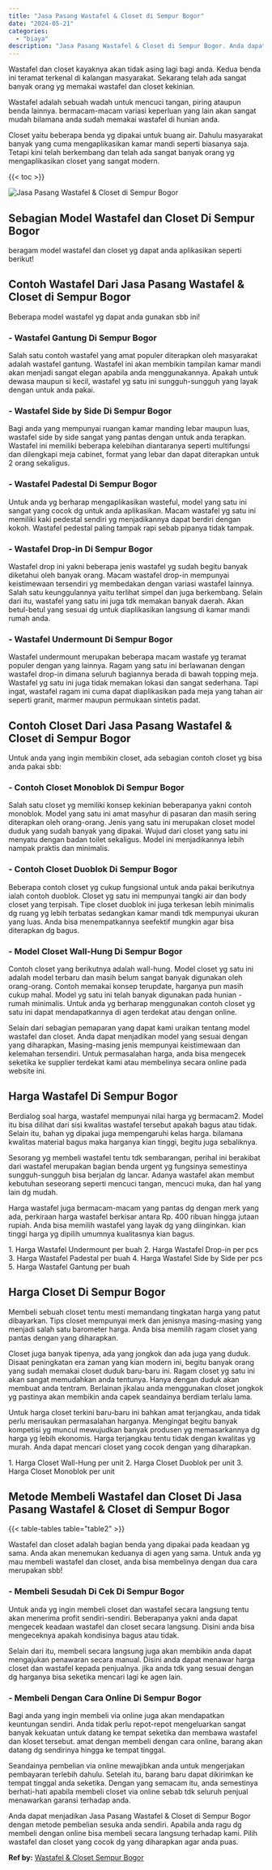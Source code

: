 ```yaml
---
title: "Jasa Pasang Wastafel & Closet di Sempur Bogor"
date: "2024-05-21"
categories: 
  - "biaya"
description: "Jasa Pasang Wastafel & Closet di Sempur Bogor. Anda dapat menjadikan Jasa Pasang Wastafel & Closet di Sempur Bogor dengan metode pembelian sesuka anda sendir..."
---
```


Wastafel dan closet kayaknya akan tidak asing lagi bagi anda. Kedua benda ini teramat terkenal di kalangan masyarakat. Sekarang telah ada sangat banyak orang yg memakai wastafel dan closet kekinian.

Wastafel adalah sebuah wadah untuk mencuci tangan, piring ataupun benda lainnya. bermacam-macam variasi keperluan yang lain akan sangat mudah bilamana anda sudah memakai wastafel di hunian anda.

Closet yaitu beberapa benda yg dipakai untuk buang air. Dahulu masyarakat banyak yang cuma mengaplikasikan kamar mandi seperti biasanya saja. Tetapi kini telah berkembang dan telah ada sangat banyak orang yg mengaplikasikan closet yang sangat modern.

{{< toc >}}

![Jasa Pasang Wastafel & Closet di Sempur Bogor](/images/wastafel-closet-murah22.png)

## Sebagian Model Wastafel dan Closet Di Sempur Bogor

beragam model wastafel dan closet yg dapat anda aplikasikan seperti berikut!

## Contoh Wastafel Dari Jasa Pasang Wastafel & Closet di Sempur Bogor

Beberapa model wastafel yg dapat anda gunakan sbb ini!

### \- Wastafel Gantung Di Sempur Bogor

Salah satu contoh wastafel yang amat populer diterapkan oleh masyarakat adalah wastafel gantung. Wastafel ini akan membikin tampilan kamar mandi akan menjadi sangat elegan apabila anda menggunakannya. Apakah untuk dewasa maupun si kecil, wastafel yg satu ini sungguh-sungguh yang layak dengan untuk anda pakai.

### \- Wastafel Side by Side Di Sempur Bogor

Bagi anda yang mempunyai ruangan kamar manding lebar maupun luas, wastafel side by side sangat yang pantas dengan untuk anda terapkan. Wastafel ini memiliki beberapa kelebihan diantaranya seperti multifungsi dan dilengkapi meja cabinet, format yang lebar dan dapat diterapkan untuk 2 orang sekaligus.

### \- Wastafel Padestal Di Sempur Bogor

Untuk anda yg berharap mengaplikasikan wasteful, model yang satu ini sangat yang cocok dg untuk anda aplikasikan. Macam wastafel yg satu ini memiliki kaki pedestal sendiri yg menjadikannya dapat berdiri dengan kokoh. Wastafel pedestal paling tampak rapi sebab pipanya tidak tampak.

### \- Wastafel Drop-in Di Sempur Bogor

Wastafel drop ini yakni beberapa jenis wastafel yg sudah begitu banyak diketahui oleh banyak orang. Macam wastafel drop-in mempunyai keistimewaan tersendiri yg membedakan dengan variasi wastafel lainnya. Salah satu keunggulannya yaitu terlihat simpel dan juga berkembang. Selain dari itu, wastafel yang satu ini juga tdk memakan banyak daerah. Akan betul-betul yang sesuai dg untuk diaplikasikan langsung di kamar mandi rumah anda.

### \- Wastafel Undermount Di Sempur Bogor

Wastafel undermount merupakan beberapa macam wastafe yg teramat populer dengan yang lainnya. Ragam yang satu ini berlawanan dengan wastafel drop-in dimana seluruh bagiannya berada di bawah topping meja. Wastafel yg satu ini juga tidak memakan lokasi dan sangat sederhana. Tapi ingat, wastafel ragam ini cuma dapat diaplikasikan pada meja yang tahan air seperti granit, marmer maupun permukaan sintetis padat.

## Contoh Closet Dari Jasa Pasang Wastafel & Closet di Sempur Bogor

Untuk anda yang ingin membikin closet, ada sebagian contoh closet yg bisa anda pakai sbb:

### \- Contoh Closet Monoblok Di Sempur Bogor

Salah satu closet yg memiliki konsep kekinian beberapanya yakni contoh monoblok. Model yang satu ini amat masyhur di pasaran dan masih sering diterapkan oleh orang-orang. Jenis yang satu ini merupakan closet model duduk yang sudah banyak yang dipakai. Wujud dari closet yang satu ini menyatu dengan badan toilet sekaligus. Model ini menjadikannya lebih nampak praktis dan minimalis.

### \- Contoh Closet Duoblok Di Sempur Bogor

Beberapa contoh closet yg cukup fungsional untuk anda pakai berikutnya ialah contoh duoblok. Closet yg satu ini mempunyai tangki air dan body closet yang terpisah. Tipe closet duoblok ini juga terkesan lebih minimalis dg ruang yg lebih terbatas sedangkan kamar mandi tdk mempunyai ukuran yang luas. Anda bisa menempatkannya seefektif mungkin agar bisa diterapkan dg bagus.

### \- Model Closet Wall-Hung Di Sempur Bogor

Contoh closet yang berikutnya adalah wall-hung. Model closet yg satu ini adalah model terbaru dan masih belum sangat banyak digunakan oleh orang-orang. Contoh memakai konsep terupdate, harganya pun masih cukup mahal. Model yg satu ini telah banyak digunakan pada hunian - rumah minimalis. Untuk anda yg berharap menggunakan contoh closet yg satu ini dapat mendapatkannya di agen terdekat atau dengan online.

Selain dari sebagian pemaparan yang dapat kami uraikan tentang model wastafel dan closet. Anda dapat menjadikan model yang sesuai dengan yang diharapkan, Masing-masing jenis mempunyai keistimewaan dan kelemahan tersendiri. Untuk permasalahan harga, anda bisa mengecek seketika ke supplier terdekat kami atau membelinya secara online pada website ini.

## Harga Wastafel Di Sempur Bogor

Berdialog soal harga, wastafel mempunyai nilai harga yg bermacam2. Model itu bisa dilihat dari sisi kwalitas wastafel tersebut apakah bagus atau tidak. Selain itu, bahan yg dipakai juga mempengaruhi kelas harga. bilamana kwalitas material bagus maka harganya kian tinggi, begitu juga sebaliknya.

Sesorang yg membeli wastafel tentu tdk sembarangan, perihal ini berakibat dari wastafel merupakan bagian benda urgent yg fungsinya semestinya sungguh-sungguh bisa berjalan dg lancar. Adanya wastafel akan membut kebutuhan seseorang seperti mencuci tangan, mencuci muka, dan hal yang lain dg mudah.

Harga wastafel juga bermacam-macam yang pantas dg dengan merk yang ada, perkiraan harga wastafel berkisar antara Rp. 400 ribuan hingga jutaan rupiah. Anda bisa memilih wastafel yang layak dg yang diinginkan. kian tinggi harga yg dipilih umumnya kualitasnya kian bagus.

1\. Harga Wastafel Undermount per buah 2. Harga Wastafel Drop-in per pcs 3. Harga Wastafel Padestal per buah 4. Harga Wastafel Side by Side per pcs 5. Harga Wastafel Gantung per buah

## Harga Closet Di Sempur Bogor

Membeli sebuah closet tentu mesti memandang tingkatan harga yang patut dibayarkan. Tips closet mempunyai merk dan jenisnya masing-masing yang menjadi salah satu barometer harga. Anda bisa memilih ragam closet yang pantas dengan yang diharapkan.

Closet juga banyak tipenya, ada yang jongkok dan ada juga yang duduk. Disaat peningkatan era zaman yang kian modern ini, begitu banyak orang yang sudah memakai closet duduk baru-baru ini. Ragam closet yg satu ini akan sangat memudahkan anda tentunya. Hanya dengan duduk akan membuat anda tentram. Berlainan jikalau anda menggunakan closet jongkok yg pastinya akan membikin anda capek seandainya berdiam terlalu lama.

Untuk harga closet terkini baru-baru ini bahkan amat terjangkau, anda tidak perlu merisaukan permasalahan harganya. Mengingat begitu banyak kompetisi yg muncul mewujudkan banyak produsen yg memasarkannya dg harga yg lebih ekonomis. Harga terjangkau tentu tidak dengan kwalitas yg murah. Anda dapat mencari closet yang cocok dengan yang diharapkan.

1\. Harga Closet Wall-Hung per unit 2. Harga Closet Duoblok per unit 3. Harga Closet Monoblok per unit

## Metode Membeli Wastafel dan Closet Di Jasa Pasang Wastafel & Closet di Sempur Bogor

{{< table-tables table="table2" >}}

Wastafel dan closet adalah bagian benda yang dipakai pada keadaan yg sama. Anda akan menemukan keduanya di agen yang sama. Untuk anda yg mau membeli wastafel dan closet, anda bisa membelinya dengan dua cara merupakan sbb!

### \- Membeli Sesudah Di Cek Di Sempur Bogor

Untuk anda yg ingin membeli closet dan wastafel secara langsung tentu akan menerima profit sendiri-sendiri. Beberapanya yakni anda dapat mengecek keadaan wastafel dan closet secara langsung. Disini anda bisa mengeceknya apakah kondisinya bagus atau tidak.

Selain dari itu, membeli secara langsung juga akan membikin anda dapat mengajukan penawaran secara manual. Disini anda dapat menawar harga closet dan wastafel kepada penjualnya. jika anda tdk yang sesuai dengan dg harganya bisa seketika mencari lagi ke agen lain.

### \- Membeli Dengan Cara Online Di Sempur Bogor

Bagi anda yang ingin membeli via online juga akan mendapatkan keuntungan sendiri. Anda tidak perlu repot-repot mengeluarkan sangat banyak kekuatan untuk datang ke tempat seketika dan membawa wastafel dan kloset tersebut. amat dengan membeli dengan cara online, barang akan datang dg sendirinya hingga ke tempat tinggal.

Seandainya pembelian via online mewajibkan anda untuk mengerjakan pembayaran terlebih dahulu. Setelah itu, barang baru dapat dikirimkan ke tempat tinggal anda seketika. Dengan yang semacam itu, anda semestinya berhati-hati apabila membeli closet via online sebab tdk seluruh penjual menawarkan garansi terhadap anda.

Anda dapat menjadikan Jasa Pasang Wastafel & Closet di Sempur Bogor dengan metode pembelian sesuka anda sendiri. Apabila anda ragu dg membeli dengan online bisa membeli secara langsung terhadap kami. Pilih wastafel dan closet yang cocok dg yang diharapkan agar anda puas.

**Ref by:** [Wastafel & Closet Sempur Bogor](https://id.wikipedia.org/wiki/Wastafel)
